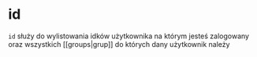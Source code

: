 # id
`id` służy do wylistowania idków użytkownika na którym jesteś zalogowany oraz wszystkich [[groups|grup]] do których dany użytkownik należy